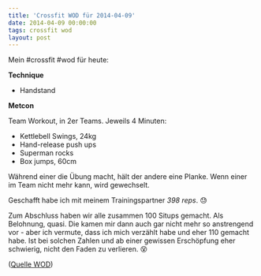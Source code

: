 ```yaml
---
title: 'Crossfit WOD für 2014-04-09'
date: 2014-04-09 00:00:00 
tags: crossfit wod
layout: post
---
```

Mein #crossfit #wod für heute:

**Technique**

* Handstand

**Metcon**

Team Workout, in 2er Teams. Jeweils 4 Minuten:

* Kettlebell Swings, 24kg
* Hand-release push ups
* Superman rocks
* Box jumps, 60cm

Während einer die Übung macht, hält der andere eine Planke. Wenn einer im Team nicht mehr kann, wird gewechselt.

Geschafft habe ich mit meinem Trainingspartner *398 reps*. :sweat:

Zum Abschluss haben wir alle zusammen 100 Situps gemacht. Als Belohnung, quasi. Die kamen mir dann auch gar nicht mehr so anstrengend vor - aber ich vermute, dass ich mich verzählt habe und eher 110 gemacht habe. Ist bei solchen Zahlen und ab einer gewissen Erschöpfung eher schwierig, nicht den Faden zu verlieren. :dizzy_face:

([Quelle WOD][0])

[0]: http://www.crossfithh.de/1/post/2014/04/workout-wednesday12.html

